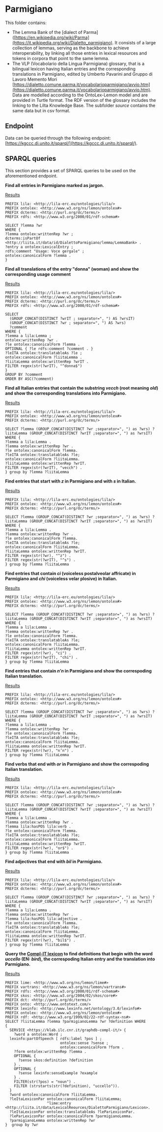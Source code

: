 # Parmigiano
This folder contains:
- The Lemma Bank of the [dialect of Parma]([https://en.wikipedia.org/wiki/Parma](https://it.wikipedia.org/wiki/Dialetto_parmigiano). It consists of a large collection of lemmas, serving as the backbone to achieve interoperability, by linking all those entries in lexical resources and tokens in corpora that point to the same lemma.
- The VLP (Vocabolario della Lingua Parmigiana) glossary, that is a bilingual lexicon having Italian entries and the corresponding translations in Parmigiano, edited by Umberto Pavarini and Gruppo di Lavoro Memento Mori [https://dialetto.comune.parma.it/vocabolarioparmigiano/avvio.htm](https://dialetto.comune.parma.it/vocabolarioparmigiano/avvio.htm).
Data are modelled according to the OntoLex-Lemon model and are provided in Turtle format. The RDF version of the glossary includes the linking to the LiIta Knowledge Base.
The subfolder *source* contains the same data but in csv format.

## Endpoint
Data can be queried through the following endpoint: [https://kgccc.di.unito.it/sparql/](https://kgccc.di.unito.it/sparql/).

## SPARQL queries
This section provides a set of SPARQL queries to be used on the aforementioned endpoint.

**Find all entries in Parmigiano marked as jargon.**

[Results](https://kgccc.di.unito.it/sparql/?default-graph-uri=&query=PREFIX+lila%3A+%3Chttp%3A%2F%2Flila-erc.eu%2Fontologies%2Flila%2F%3E%0D%0APREFIX+ontolex%3A+%3Chttp%3A%2F%2Fwww.w3.org%2Fns%2Flemon%2Fontolex%23%3E%0D%0APREFIX+dcterms%3A+%3Chttp%3A%2F%2Fpurl.org%2Fdc%2Fterms%2F%3E%0D%0APREFIX+rdfs%3A+%3Chttp%3A%2F%2Fwww.w3.org%2F2000%2F01%2Frdf-schema%23%3E%0D%0A%0D%0ASELECT+%3Flemma+%3Fwr%0D%0AWHERE+%7B%0D%0A%3Flemma+ontolex%3AwrittenRep+%3Fwr+%3B%0D%0Adcterms%3AisPartOf+%3Chttp%3A%2F%2Fliita.it%2Fdata%2Fid%2FDialettoParmigiano%2Flemma%2FLemmaBank%3E+.%0D%0A%3Fentry+a+ontolex%3ALexicalEntry+%3B%0D%0Ardfs%3Acomment+%22Usage%3A+Voce+gergale%22+%3B%0D%0Aontolex%3AcanonicalForm+%3Flemma+.%0D%0A%7D&format=text%2Fhtml&should-sponge=&timeout=0&signal_void=on)
```
PREFIX lila: <http://lila-erc.eu/ontologies/lila/>
PREFIX ontolex: <http://www.w3.org/ns/lemon/ontolex#>
PREFIX dcterms: <http://purl.org/dc/terms/>
PREFIX rdfs: <http://www.w3.org/2000/01/rdf-schema#>

SELECT ?lemma ?wr
WHERE {
?lemma ontolex:writtenRep ?wr ;
dcterms:isPartOf <http://liita.it/data/id/DialettoParmigiano/lemma/LemmaBank> .
?entry a ontolex:LexicalEntry ;
rdfs:comment "Usage: Voce gergale" ;
ontolex:canonicalForm ?lemma .
}
```

**Find all translations of the entry "donna" (woman) and show the corresponding usage comment**

[Results](https://kgccc.di.unito.it/sparql/?default-graph-uri=&query=PREFIX+lila%3A+%3Chttp%3A%2F%2Flila-erc.eu%2Fontologies%2Flila%2F%3E%0D%0APREFIX+ontolex%3A+%3Chttp%3A%2F%2Fwww.w3.org%2Fns%2Flemon%2Fontolex%23%3E%0D%0APREFIX+dcterms%3A+%3Chttp%3A%2F%2Fpurl.org%2Fdc%2Fterms%2F%3E%0D%0APREFIX+rdfs%3A+%3Chttp%3A%2F%2Fwww.w3.org%2F2000%2F01%2Frdf-schema%23%3E%0D%0A%0D%0ASELECT+%0D%0A++%28GROUP_CONCAT%28DISTINCT+%3FwrIT+%3B+separator%3D%22%2C+%22%29+AS+%3FwrsIT%29+%0D%0A++%28GROUP_CONCAT%28DISTINCT+%3Fwr+%3B+separator%3D%22%2C+%22%29+AS+%3Fwrs%29+%0D%0A++%3Fcomment%0D%0AWHERE+%7B%0D%0A%3Flemma+a+lila%3ALemma+%3B%0D%0Aontolex%3AwrittenRep+%3Fwr+.%0D%0A%3Fle+ontolex%3AcanonicalForm+%3Flemma+.%0D%0AOPTIONAL+%7B+%3Fle+rdfs%3Acomment+%3Fcomment+.+%7D%0D%0A%3FleITA+ontolex%3AtranslatableAs+%3Fle+%3B%0D%0Aontolex%3AcanonicalForm+%3FliitaLemma+.%0D%0A%3FliitaLemma+ontolex%3AwrittenRep+%3FwrIT+.%0D%0AFILTER+regex%28str%28%3FwrIT%29%2C+%22%5Edonna%24%22%29%0D%0A%7D%0D%0AGROUP+BY+%3Fcomment%0D%0AORDER+BY+ASC%28%3Fcomment%29%0D%0A&format=text%2Fhtml&should-sponge=&timeout=0&signal_void=on)
```
PREFIX lila: <http://lila-erc.eu/ontologies/lila/>
PREFIX ontolex: <http://www.w3.org/ns/lemon/ontolex#>
PREFIX dcterms: <http://purl.org/dc/terms/>
PREFIX rdfs: <http://www.w3.org/2000/01/rdf-schema#>

SELECT 
  (GROUP_CONCAT(DISTINCT ?wrIT ; separator=", ") AS ?wrsIT) 
  (GROUP_CONCAT(DISTINCT ?wr ; separator=", ") AS ?wrs) 
  ?comment
WHERE {
?lemma a lila:Lemma ;
ontolex:writtenRep ?wr .
?le ontolex:canonicalForm ?lemma .
OPTIONAL { ?le rdfs:comment ?comment . }
?leITA ontolex:translatableAs ?le ;
ontolex:canonicalForm ?liitaLemma .
?liitaLemma ontolex:writtenRep ?wrIT .
FILTER regex(str(?wrIT), "^donna$")
}
GROUP BY ?comment
ORDER BY ASC(?comment)
```

**Find all Italian entries that contain the substring *vecch* (root meaning *old*) and show the corresponding translations into Parmigiano.**

[Results](https://kgccc.di.unito.it/sparql/?default-graph-uri=&query=PREFIX+lila%3A+%3Chttp%3A%2F%2Flila-erc.eu%2Fontologies%2Flila%2F%3E%0D%0APREFIX+ontolex%3A+%3Chttp%3A%2F%2Fwww.w3.org%2Fns%2Flemon%2Fontolex%23%3E%0D%0APREFIX+dcterms%3A+%3Chttp%3A%2F%2Fpurl.org%2Fdc%2Fterms%2F%3E%0D%0A%0D%0ASELECT+%3Flemma+%28GROUP_CONCAT%28DISTINCT+%3Fwr+%3Bseparator%3D%22%2C+%22%29+as+%3Fwrs%29+%3FliitaLemma+%28GROUP_CONCAT%28DISTINCT+%3FwrIT+%3Bseparator%3D%22%2C+%22%29+as+%3FwrsIT%29%0D%0AWHERE+%7B%0D%0A%3Flemma+a+lila%3ALemma+.%0D%0A%3Flemma+ontolex%3AwrittenRep+%3Fwr+.%0D%0A%3Fle+ontolex%3AcanonicalForm+%3Flemma.%0D%0A%3FleITA+ontolex%3AtranslatableAs+%3Fle%3B%0D%0Aontolex%3AcanonicalForm+%3FliitaLemma.%0D%0A%3FliitaLemma+ontolex%3AwrittenRep+%3FwrIT.%0D%0AFILTER+regex%28str%28%3FwrIT%29%2C+%22vecch%22%29+.%0D%0A%7D+group+by+%3Flemma+%3FliitaLemma&format=text%2Fhtml&should-sponge=&timeout=0&signal_void=on)
```
PREFIX lila: <http://lila-erc.eu/ontologies/lila/>
PREFIX ontolex: <http://www.w3.org/ns/lemon/ontolex#>
PREFIX dcterms: <http://purl.org/dc/terms/>

SELECT ?lemma (GROUP_CONCAT(DISTINCT ?wr ;separator=", ") as ?wrs) ?liitaLemma (GROUP_CONCAT(DISTINCT ?wrIT ;separator=", ") as ?wrsIT)
WHERE {
?lemma a lila:Lemma .
?lemma ontolex:writtenRep ?wr .
?le ontolex:canonicalForm ?lemma.
?leITA ontolex:translatableAs ?le;
ontolex:canonicalForm ?liitaLemma.
?liitaLemma ontolex:writtenRep ?wrIT.
FILTER regex(str(?wrIT), "vecch") .
} group by ?lemma ?liitaLemma
```

**Find entries that start with *z* in Parmigiano and with *s* in Italian.**

[Results](https://kgccc.di.unito.it/sparql/?default-graph-uri=&query=PREFIX+lila%3A+%3Chttp%3A%2F%2Flila-erc.eu%2Fontologies%2Flila%2F%3E%0D%0APREFIX+ontolex%3A+%3Chttp%3A%2F%2Fwww.w3.org%2Fns%2Flemon%2Fontolex%23%3E%0D%0APREFIX+dcterms%3A+%3Chttp%3A%2F%2Fpurl.org%2Fdc%2Fterms%2F%3E%0D%0A%0D%0ASELECT+%3Flemma+%28GROUP_CONCAT%28DISTINCT+%3Fwr+%3Bseparator%3D%22%2C+%22%29+as+%3Fwrs%29+%3FliitaLemma+%28GROUP_CONCAT%28DISTINCT+%3FwrIT+%3Bseparator%3D%22%2C+%22%29+as+%3FwrsIT%29%0D%0AWHERE+%7B%0D%0A%3Flemma+a+lila%3ALemma+.%0D%0A%3Flemma+ontolex%3AwrittenRep+%3Fwr+.%0D%0A%3Fle+ontolex%3AcanonicalForm+%3Flemma.%0D%0A%3FleITA+ontolex%3AtranslatableAs+%3Fle%3B%0D%0Aontolex%3AcanonicalForm+%3FliitaLemma.%0D%0A%3FliitaLemma+ontolex%3AwrittenRep+%3FwrIT.%0D%0AFILTER+regex%28str%28%3Fwr%29%2C+%22%5Ez%22%29+.%0D%0AFILTER+regex%28str%28%3FwrIT%29%2C+%22%5Es%22%29+.%0D%0A%7D+group+by+%3Flemma+%3FliitaLemma&format=text%2Fhtml&should-sponge=&timeout=0&signal_void=on)
```
PREFIX lila: <http://lila-erc.eu/ontologies/lila/>
PREFIX ontolex: <http://www.w3.org/ns/lemon/ontolex#>
PREFIX dcterms: <http://purl.org/dc/terms/>

SELECT ?lemma (GROUP_CONCAT(DISTINCT ?wr ;separator=", ") as ?wrs) ?liitaLemma (GROUP_CONCAT(DISTINCT ?wrIT ;separator=", ") as ?wrsIT)
WHERE {
?lemma a lila:Lemma .
?lemma ontolex:writtenRep ?wr .
?le ontolex:canonicalForm ?lemma.
?leITA ontolex:translatableAs ?le;
ontolex:canonicalForm ?liitaLemma.
?liitaLemma ontolex:writtenRep ?wrIT.
FILTER regex(str(?wr), "^z") .
FILTER regex(str(?wrIT), "^s") .
} group by ?lemma ?liitaLemma
```
**Find entries that contain *ci* (voiceless postalveolar affricate) in Parmigiano and *chi* (voiceless velar plosive) in Italian.**

[Results](https://kgccc.di.unito.it/sparql/?default-graph-uri=&query=PREFIX+lila%3A+%3Chttp%3A%2F%2Flila-erc.eu%2Fontologies%2Flila%2F%3E%0D%0APREFIX+ontolex%3A+%3Chttp%3A%2F%2Fwww.w3.org%2Fns%2Flemon%2Fontolex%23%3E%0D%0APREFIX+dcterms%3A+%3Chttp%3A%2F%2Fpurl.org%2Fdc%2Fterms%2F%3E%0D%0A%0D%0ASELECT+%3Flemma+%28GROUP_CONCAT%28DISTINCT+%3Fwr+%3Bseparator%3D%22%2C+%22%29+as+%3Fwrs%29+%3FliitaLemma+%28GROUP_CONCAT%28DISTINCT+%3FwrIT+%3Bseparator%3D%22%2C+%22%29+as+%3FwrsIT%29%0D%0AWHERE+%7B%0D%0A%3Flemma+a+lila%3ALemma+.%0D%0A%3Flemma+ontolex%3AwrittenRep+%3Fwr+.%0D%0A%3Fle+ontolex%3AcanonicalForm+%3Flemma.%0D%0A%3FleITA+ontolex%3AtranslatableAs+%3Fle%3B%0D%0Aontolex%3AcanonicalForm+%3FliitaLemma.%0D%0A%3FliitaLemma+ontolex%3AwrittenRep+%3FwrIT.%0D%0AFILTER+regex%28str%28%3Fwr%29%2C+%22ci%22%29+.%0D%0AFILTER+regex%28str%28%3FwrIT%29%2C+%22chi%22%29+.%0D%0A%7D+group+by+%3Flemma+%3FliitaLemma&format=text%2Fhtml&should-sponge=&timeout=0&signal_void=on)
```
PREFIX lila: <http://lila-erc.eu/ontologies/lila/>
PREFIX ontolex: <http://www.w3.org/ns/lemon/ontolex#>
PREFIX dcterms: <http://purl.org/dc/terms/>

SELECT ?lemma (GROUP_CONCAT(DISTINCT ?wr ;separator=", ") as ?wrs) ?liitaLemma (GROUP_CONCAT(DISTINCT ?wrIT ;separator=", ") as ?wrsIT)
WHERE {
?lemma a lila:Lemma .
?lemma ontolex:writtenRep ?wr .
?le ontolex:canonicalForm ?lemma.
?leITA ontolex:translatableAs ?le;
ontolex:canonicalForm ?liitaLemma.
?liitaLemma ontolex:writtenRep ?wrIT.
FILTER regex(str(?wr), "ci") .
FILTER regex(str(?wrIT), "chi") .
} group by ?lemma ?liitaLemma
```
**Find entries that contain *n’n* in Parmigiano and show the correspoding Italian translation.**

[Results](https://kgccc.di.unito.it/sparql/?default-graph-uri=&query=PREFIX+lila%3A+%3Chttp%3A%2F%2Flila-erc.eu%2Fontologies%2Flila%2F%3E%0D%0APREFIX+ontolex%3A+%3Chttp%3A%2F%2Fwww.w3.org%2Fns%2Flemon%2Fontolex%23%3E%0D%0APREFIX+dcterms%3A+%3Chttp%3A%2F%2Fpurl.org%2Fdc%2Fterms%2F%3E%0D%0A%0D%0ASELECT+%3Flemma+%28GROUP_CONCAT%28DISTINCT+%3Fwr+%3Bseparator%3D%22%2C+%22%29+as+%3Fwrs%29+%3FliitaLemma+%28GROUP_CONCAT%28DISTINCT+%3FwrIT+%3Bseparator%3D%22%2C+%22%29+as+%3FwrsIT%29%0D%0AWHERE+%7B%0D%0A%3Flemma+a+lila%3ALemma+.%0D%0A%3Flemma+ontolex%3AwrittenRep+%3Fwr+.%0D%0A%3Fle+ontolex%3AcanonicalForm+%3Flemma.%0D%0A%3FleITA+ontolex%3AtranslatableAs+%3Fle%3B%0D%0Aontolex%3AcanonicalForm+%3FliitaLemma.%0D%0A%3FliitaLemma+ontolex%3AwrittenRep+%3FwrIT.%0D%0AFILTER+regex%28str%28%3Fwr%29%2C+%22n%E2%80%99n%22%29+.%0D%0A%7D+group+by+%3Flemma+%3FliitaLemma&format=text%2Fhtml&should-sponge=&timeout=0&signal_void=on)
```
PREFIX lila: <http://lila-erc.eu/ontologies/lila/>
PREFIX ontolex: <http://www.w3.org/ns/lemon/ontolex#>
PREFIX dcterms: <http://purl.org/dc/terms/>

SELECT ?lemma (GROUP_CONCAT(DISTINCT ?wr ;separator=", ") as ?wrs) ?liitaLemma (GROUP_CONCAT(DISTINCT ?wrIT ;separator=", ") as ?wrsIT)
WHERE {
?lemma a lila:Lemma .
?lemma ontolex:writtenRep ?wr .
?le ontolex:canonicalForm ?lemma.
?leITA ontolex:translatableAs ?le;
ontolex:canonicalForm ?liitaLemma.
?liitaLemma ontolex:writtenRep ?wrIT.
FILTER regex(str(?wr), "n’n") .
} group by ?lemma ?liitaLemma
```

**Find verbs that end with *or* in Parmigiano and show the correspoding Italian translation.**

[Results](https://kgccc.di.unito.it/sparql/?default-graph-uri=&query=PREFIX+lila%3A+%3Chttp%3A%2F%2Flila-erc.eu%2Fontologies%2Flila%2F%3E%0D%0APREFIX+ontolex%3A+%3Chttp%3A%2F%2Fwww.w3.org%2Fns%2Flemon%2Fontolex%23%3E%0D%0APREFIX+dcterms%3A+%3Chttp%3A%2F%2Fpurl.org%2Fdc%2Fterms%2F%3E%0D%0A%0D%0ASELECT+%3Flemma+%28GROUP_CONCAT%28DISTINCT+%3Fwr+%3Bseparator%3D%22%2C+%22%29+as+%3Fwrs%29+%3FliitaLemma+%28GROUP_CONCAT%28DISTINCT+%3FwrIT+%3Bseparator%3D%22%2C+%22%29+as+%3FwrsIT%29%0D%0AWHERE+%7B%0D%0A%3Flemma+a+lila%3ALemma+.%0D%0A%3Flemma+ontolex%3AwrittenRep+%3Fwr+.%0D%0A%3Flemma+lila%3AhasPOS+lila%3Averb+.%0D%0A%3Fle+ontolex%3AcanonicalForm+%3Flemma.%0D%0A%3FleITA+ontolex%3AtranslatableAs+%3Fle%3B%0D%0Aontolex%3AcanonicalForm+%3FliitaLemma.%0D%0A%3FliitaLemma+ontolex%3AwrittenRep+%3FwrIT.%0D%0AFILTER+regex%28str%28%3Fwr%29%2C+%22or%24%22%29+.%0D%0A%7D+group+by+%3Flemma+%3FliitaLemma&format=text%2Fhtml&should-sponge=&timeout=0&signal_void=on)
```
PREFIX lila: <http://lila-erc.eu/ontologies/lila/>
PREFIX ontolex: <http://www.w3.org/ns/lemon/ontolex#>
PREFIX dcterms: <http://purl.org/dc/terms/>

SELECT ?lemma (GROUP_CONCAT(DISTINCT ?wr ;separator=", ") as ?wrs) ?liitaLemma (GROUP_CONCAT(DISTINCT ?wrIT ;separator=", ") as ?wrsIT)
WHERE {
?lemma a lila:Lemma .
?lemma ontolex:writtenRep ?wr .
?lemma lila:hasPOS lila:verb .
?le ontolex:canonicalForm ?lemma.
?leITA ontolex:translatableAs ?le;
ontolex:canonicalForm ?liitaLemma.
?liitaLemma ontolex:writtenRep ?wrIT.
FILTER regex(str(?wr), "or$") .
} group by ?lemma ?liitaLemma
```
**Find adjectives that end with *bil* in Parmigiano.** 

[Results](https://kgccc.di.unito.it/sparql/?default-graph-uri=&query=PREFIX+lila%3A+%3Chttp%3A%2F%2Flila-erc.eu%2Fontologies%2Flila%2F%3E%0D%0APREFIX+ontolex%3A+%3Chttp%3A%2F%2Fwww.w3.org%2Fns%2Flemon%2Fontolex%23%3E%0D%0APREFIX+dcterms%3A+%3Chttp%3A%2F%2Fpurl.org%2Fdc%2Fterms%2F%3E%0D%0A%0D%0ASELECT+%3Flemma+%28GROUP_CONCAT%28DISTINCT+%3Fwr+%3Bseparator%3D%22%2C+%22%29+as+%3Fwrs%29+%3FliitaLemma+%28GROUP_CONCAT%28DISTINCT+%3FwrIT+%3Bseparator%3D%22%2C+%22%29+as+%3FwrsIT%29%0D%0AWHERE+%7B%0D%0A%3Flemma+a+lila%3ALemma+.%0D%0A%3Flemma+ontolex%3AwrittenRep+%3Fwr+.%0D%0A%3Flemma+lila%3AhasPOS+lila%3Aadjective+.%0D%0A%3Fle+ontolex%3AcanonicalForm+%3Flemma.%0D%0A%3FleITA+ontolex%3AtranslatableAs+%3Fle%3B%0D%0Aontolex%3AcanonicalForm+%3FliitaLemma.%0D%0A%3FliitaLemma+ontolex%3AwrittenRep+%3FwrIT.%0D%0AFILTER+regex%28str%28%3Fwr%29%2C+%22bil%24%22%29+.%0D%0A%7D+group+by+%3Flemma+%3FliitaLemma&format=text%2Fhtml&should-sponge=&timeout=0&signal_void=on)
```
PREFIX lila: <http://lila-erc.eu/ontologies/lila/>
PREFIX ontolex: <http://www.w3.org/ns/lemon/ontolex#>
PREFIX dcterms: <http://purl.org/dc/terms/>

SELECT ?lemma (GROUP_CONCAT(DISTINCT ?wr ;separator=", ") as ?wrs) ?liitaLemma (GROUP_CONCAT(DISTINCT ?wrIT ;separator=", ") as ?wrsIT)
WHERE {
?lemma a lila:Lemma .
?lemma ontolex:writtenRep ?wr .
?lemma lila:hasPOS lila:adjective .
?le ontolex:canonicalForm ?lemma.
?leITA ontolex:translatableAs ?le;
ontolex:canonicalForm ?liitaLemma.
?liitaLemma ontolex:writtenRep ?wrIT.
FILTER regex(str(?wr), "bil$") .
} group by ?lemma ?liitaLemma
```
**Query the [Compl-IT lexicon](https://dspace-clarin-it.ilc.cnr.it/repository/xmlui/handle/20.500.11752/ILC-1007) to find definitions that begin with the word *uccello* (EN: *bird*), the correspoding Italian entry and the translation into Parmigiano.**

[Results](https://kgccc.di.unito.it/sparql/?default-graph-uri=&query=PREFIX+lime%3A+%3Chttp%3A%2F%2Fwww.w3.org%2Fns%2Flemon%2Flime%23%3E%0D%0APREFIX+vartrans%3A+%3Chttp%3A%2F%2Fwww.w3.org%2Fns%2Flemon%2Fvartrans%23%3E%0D%0APREFIX+rdfs%3A+%3Chttp%3A%2F%2Fwww.w3.org%2F2000%2F01%2Frdf-schema%23%3E%0D%0APREFIX+skos%3A+%3Chttp%3A%2F%2Fwww.w3.org%2F2004%2F02%2Fskos%2Fcore%23%3E%0D%0APREFIX+dct%3A+%3Chttp%3A%2F%2Fpurl.org%2Fdc%2Fterms%2F%3E%0D%0APREFIX+onto%3A+%3Chttp%3A%2F%2Fwww.ontotext.com%2F%3E%0D%0APREFIX+lexinfo%3A+%3Chttp%3A%2F%2Fwww.lexinfo.net%2Fontology%2F3.0%2Flexinfo%23%3E%0D%0APREFIX+ontolex%3A+%3Chttp%3A%2F%2Fwww.w3.org%2Fns%2Flemon%2Fontolex%23%3E%0D%0APREFIX+rdf%3A+%3Chttp%3A%2F%2Fwww.w3.org%2F1999%2F02%2F22-rdf-syntax-ns%23%3E%0D%0ASELECT+%3FliitaLemma+%3Flemma+%3FparmigianoLemma+%3Fwr+%3Fdefinition+WHERE%0D%0A%7B%0D%0A++SERVICE+%3Chttps%3A%2F%2Fklab.ilc.cnr.it%2Fgraphdb-compl-it%2F%3E+%7B%0D%0A++++%3Fword+a+ontolex%3AWord+%3B%0D%0A++lexinfo%3ApartOfSpeech+%5B+rdfs%3Alabel+%3Fpos+%5D+%3B%0D%0A+++++++++++++++++++++++++ontolex%3Asense+%3Fsense+%3B%0D%0A+++++++++++++++++++++++++ontolex%3AcanonicalForm+%3Fform+.%0D%0A++++%3Fform+ontolex%3AwrittenRep+%3Flemma+.%0D%0A++++OPTIONAL+%7B%0D%0A++++++%3Fsense+skos%3Adefinition+%3Fdefinition+%0D%0A++++%7D+.%0D%0A++++OPTIONAL+%7B%0D%0A++++++%3Fsense+lexinfo%3AsenseExample+%3Fexample+%0D%0A++++%7D+.%0D%0A++++FILTER%28str%28%3Fpos%29+%3D+%22noun%22%29+.%0D%0A++++FILTER+%28strstarts%28str%28%3Fdefinition%29%2C+%22uccello%22%29%29.%0D%0A++%7D%0D%0A++%3Fword+ontolex%3AcanonicalForm+%3FliitaLemma.%0D%0A++%3FleItaLexiconPar+ontolex%3AcanonicalForm+%3FliitaLemma%3B%0D%0A+++++++++++++++++++%5Elime%3Aentry+%3Chttp%3A%2F%2Fliita.it%2Fdata%2FLexicalReources%2FDialettoParmigiano%2FLexicon%3E.%0D%0A++%3FleItaLexiconPar+ontolex%3AtranslatableAs+%3FleParLexiconPar.%0D%0A++%3FleParLexiconPar+ontolex%3AcanonicalForm+%3FparmigianoLemma.%0D%0A++%3FparmigianoLemma+ontolex%3AwrittenRep+%3Fwr%0D%0A%7D++group+by+%3Fwr&format=text%2Fhtml&should-sponge=&timeout=0&signal_void=on)
```
PREFIX lime: <http://www.w3.org/ns/lemon/lime#>
PREFIX vartrans: <http://www.w3.org/ns/lemon/vartrans#>
PREFIX rdfs: <http://www.w3.org/2000/01/rdf-schema#>
PREFIX skos: <http://www.w3.org/2004/02/skos/core#>
PREFIX dct: <http://purl.org/dc/terms/>
PREFIX onto: <http://www.ontotext.com/>
PREFIX lexinfo: <http://www.lexinfo.net/ontology/3.0/lexinfo#>
PREFIX ontolex: <http://www.w3.org/ns/lemon/ontolex#>
PREFIX rdf: <http://www.w3.org/1999/02/22-rdf-syntax-ns#>
SELECT ?liitaLemma ?lemma ?parmigianoLemma ?wr ?definition WHERE
{
  SERVICE <https://klab.ilc.cnr.it/graphdb-compl-it/> {
    ?word a ontolex:Word ;
  lexinfo:partOfSpeech [ rdfs:label ?pos ] ;
                         ontolex:sense ?sense ;
                         ontolex:canonicalForm ?form .
    ?form ontolex:writtenRep ?lemma .
    OPTIONAL {
      ?sense skos:definition ?definition 
    } .
    OPTIONAL {
      ?sense lexinfo:senseExample ?example 
    } .
    FILTER(str(?pos) = "noun") .
    FILTER (strstarts(str(?definition), "uccello")).
  }
  ?word ontolex:canonicalForm ?liitaLemma.
  ?leItaLexiconPar ontolex:canonicalForm ?liitaLemma;
                   ^lime:entry <http://liita.it/data/LexicalReources/DialettoParmigiano/Lexicon>.
  ?leItaLexiconPar ontolex:translatableAs ?leParLexiconPar.
  ?leParLexiconPar ontolex:canonicalForm ?parmigianoLemma.
  ?parmigianoLemma ontolex:writtenRep ?wr
}  group by ?wr
```
